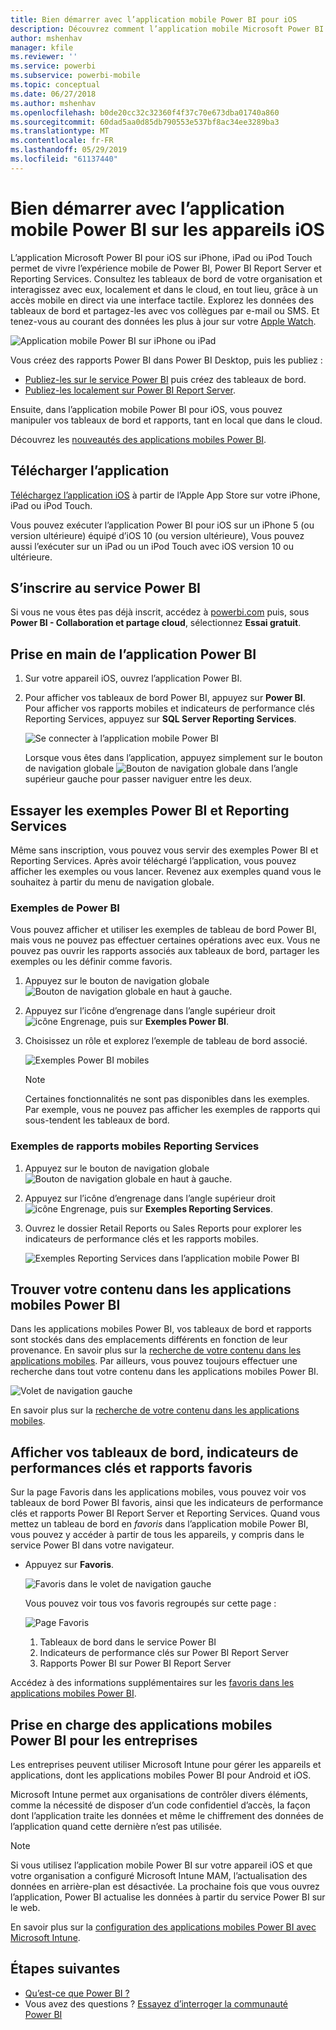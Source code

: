 ```yaml
---
title: Bien démarrer avec l’application mobile Power BI pour iOS
description: Découvrez comment l’application mobile Microsoft Power BI pour iOS parvient à mettre Power BI dans votre poche, avec un accès mobile aux informations métier en local et dans le cloud.
author: mshenhav
manager: kfile
ms.reviewer: ''
ms.service: powerbi
ms.subservice: powerbi-mobile
ms.topic: conceptual
ms.date: 06/27/2018
ms.author: mshenhav
ms.openlocfilehash: b0de20cc32c32360f4f37c70e673dba01740a860
ms.sourcegitcommit: 60dad5aa0d85db790553e537bf8ac34ee3289ba3
ms.translationtype: MT
ms.contentlocale: fr-FR
ms.lasthandoff: 05/29/2019
ms.locfileid: "61137440"
---
```

# <a name="get-started-with-the-power-bi-mobile-app-on-ios-devices"></a>Bien démarrer avec l’application mobile Power BI sur les appareils iOS
L’application Microsoft Power BI pour iOS sur iPhone, iPad ou iPod Touch permet de vivre l’expérience mobile de Power BI, Power BI Report Server et Reporting Services. Consultez les tableaux de bord de votre organisation et interagissez avec eux, localement et dans le cloud, en tout lieu, grâce à un accès mobile en direct via une interface tactile. Explorez les données des tableaux de bord et partagez-les avec vos collègues par e-mail ou SMS. Et tenez-vous au courant des données les plus à jour sur votre [Apple Watch](mobile-apple-watch.md).  

![Application mobile Power BI sur iPhone ou iPad](./media/mobile-iphone-app-get-started/pbi_ipad_iphonedevices.png)

Vous créez des rapports Power BI dans Power BI Desktop, puis les publiez :

* [Publiez-les sur le service Power BI](../../service-get-started.md) puis créez des tableaux de bord.
* [Publiez-les localement sur Power BI Report Server](../../report-server/quickstart-create-powerbi-report.md).

Ensuite, dans l’application mobile Power BI pour iOS, vous pouvez manipuler vos tableaux de bord et rapports, tant en local que dans le cloud.

Découvrez les [nouveautés des applications mobiles Power BI](mobile-whats-new-in-the-mobile-apps.md).

## <a name="download-the-app"></a>Télécharger l’application
[Téléchargez l’application iOS](http://go.microsoft.com/fwlink/?LinkId=522062 "Téléchargez l’application iPhone") à partir de l’Apple App Store sur votre iPhone, iPad ou iPod Touch.

Vous pouvez exécuter l’application Power BI pour iOS sur un iPhone 5 (ou version ultérieure) équipé d’iOS 10 (ou version ultérieure), Vous pouvez aussi l’exécuter sur un iPad ou un iPod Touch avec iOS version 10 ou ultérieure. 

## <a name="sign-up-for-the-power-bi-service"></a>S’inscrire au service Power BI
Si vous ne vous êtes pas déjà inscrit, accédez à [powerbi.com](https://powerbi.microsoft.com/get-started/) puis, sous **Power BI - Collaboration et partage cloud**, sélectionnez **Essai gratuit**.


## <a name="get-started-with-the-power-bi-app"></a>Prise en main de l’application Power BI
1. Sur votre appareil iOS, ouvrez l’application Power BI.
2. Pour afficher vos tableaux de bord Power BI, appuyez sur **Power BI**.  
   Pour afficher vos rapports mobiles et indicateurs de performance clés Reporting Services, appuyez sur **SQL Server Reporting Services**.
   
   ![Se connecter à l’application mobile Power BI](./media/mobile-iphone-app-get-started/power-bi-connect-to-login.png)
   
   Lorsque vous êtes dans l’application, appuyez simplement sur le bouton de navigation globale ![Bouton de navigation globale](./././media/mobile-iphone-app-get-started/power-bi-iphone-global-nav-button.png) dans l’angle supérieur gauche pour passer naviguer entre les deux. 

## <a name="try-the-power-bi-and-reporting-services-samples"></a>Essayer les exemples Power BI et Reporting Services
Même sans inscription, vous pouvez vous servir des exemples Power BI et Reporting Services. Après avoir téléchargé l’application, vous pouvez afficher les exemples ou vous lancer. Revenez aux exemples quand vous le souhaitez à partir du menu de navigation globale.

### <a name="power-bi-samples"></a>Exemples de Power BI
Vous pouvez afficher et utiliser les exemples de tableau de bord Power BI, mais vous ne pouvez pas effectuer certaines opérations avec eux. Vous ne pouvez pas ouvrir les rapports associés aux tableaux de bord, partager les exemples ou les définir comme favoris.

1. Appuyez sur le bouton de navigation globale ![Bouton de navigation globale](./././media/mobile-iphone-app-get-started/power-bi-iphone-global-nav-button.png) en haut à gauche.
2. Appuyez sur l’icône d’engrenage dans l’angle supérieur droit ![icône Engrenage](././media/mobile-iphone-app-get-started/power-bi-ios-gear-icon.png), puis sur **Exemples Power BI**.
3. Choisissez un rôle et explorez l’exemple de tableau de bord associé.  
   
   ![Exemples Power BI mobiles](./media/mobile-iphone-app-get-started/power-bi-iphone-powerbi-samples.png)
   
   > [!NOTE]
   > Certaines fonctionnalités ne sont pas disponibles dans les exemples. Par exemple, vous ne pouvez pas afficher les exemples de rapports qui sous-tendent les tableaux de bord. 
   > 
   > 

### <a name="reporting-services-mobile-report-samples"></a>Exemples de rapports mobiles Reporting Services
1. Appuyez sur le bouton de navigation globale ![Bouton de navigation globale](./././media/mobile-iphone-app-get-started/power-bi-iphone-global-nav-button.png) en haut à gauche.
2. Appuyez sur l’icône d’engrenage dans l’angle supérieur droit ![icône Engrenage](././media/mobile-iphone-app-get-started/power-bi-ios-gear-icon.png), puis sur **Exemples Reporting Services**.
3. Ouvrez le dossier Retail Reports ou Sales Reports pour explorer les indicateurs de performance clés et les rapports mobiles.
   
   ![Exemples Reporting Services dans l’application mobile Power BI](./media/mobile-iphone-app-get-started/power-bi-reporting-services-samples.png)

## <a name="find-your-content-in-the-power-bi-mobile-apps"></a>Trouver votre contenu dans les applications mobiles Power BI
Dans les applications mobiles Power BI, vos tableaux de bord et rapports sont stockés dans des emplacements différents en fonction de leur provenance. En savoir plus sur la [recherche de votre contenu dans les applications mobiles](mobile-apps-quickstart-view-dashboard-report.md). Par ailleurs, vous pouvez toujours effectuer une recherche dans tout votre contenu dans les applications mobiles Power BI. 

![Volet de navigation gauche](./media/mobile-iphone-app-get-started/power-bi-iphone-left-nav.png)

En savoir plus sur la [recherche de votre contenu dans les applications mobiles](mobile-apps-quickstart-view-dashboard-report.md).

## <a name="view-your-favorite-dashboards-kpis-and-reports"></a>Afficher vos tableaux de bord, indicateurs de performances clés et rapports favoris
Sur la page Favoris dans les applications mobiles, vous pouvez voir vos tableaux de bord Power BI favoris, ainsi que les indicateurs de performance clés et rapports Power BI Report Server et Reporting Services. Quand vous mettez un tableau de bord en *favoris* dans l’application mobile Power BI, vous pouvez y accéder à partir de tous les appareils, y compris dans le service Power BI dans votre navigateur. 

* Appuyez sur **Favoris**.
  
   ![Favoris dans le volet de navigation gauche](./media/mobile-iphone-app-get-started/power-bi-iphone-favorites-nav.png)
  
   Vous pouvez voir tous vos favoris regroupés sur cette page :
  
   ![Page Favoris](./media/mobile-iphone-app-get-started/power-bi-iphone-faves-report-server-number-callouts.png)
  
  1. Tableaux de bord dans le service Power BI
  2. Indicateurs de performance clés sur Power BI Report Server
  3. Rapports Power BI sur Power BI Report Server

Accédez à des informations supplémentaires sur les [favoris dans les applications mobiles Power BI](mobile-apps-favorites.md).

## <a name="enterprise-support-for-the-power-bi-mobile-apps"></a>Prise en charge des applications mobiles Power BI pour les entreprises
Les entreprises peuvent utiliser Microsoft Intune pour gérer les appareils et applications, dont les applications mobiles Power BI pour Android et iOS.

Microsoft Intune permet aux organisations de contrôler divers éléments, comme la nécessité de disposer d’un code confidentiel d’accès, la façon dont l’application traite les données et même le chiffrement des données de l’application quand cette dernière n’est pas utilisée.

> [!NOTE]
> Si vous utilisez l’application mobile Power BI sur votre appareil iOS et que votre organisation a configuré Microsoft Intune MAM, l’actualisation des données en arrière-plan est désactivée. La prochaine fois que vous ouvrez l’application, Power BI actualise les données à partir du service Power BI sur le web.
> 

En savoir plus sur la [configuration des applications mobiles Power BI avec Microsoft Intune](../../service-admin-mobile-intune.md). 

## <a name="next-steps"></a>Étapes suivantes

* [Qu’est-ce que Power BI ?](../../power-bi-overview.md)
* Vous avez des questions ? [Essayez d’interroger la communauté Power BI](http://community.powerbi.com/)


